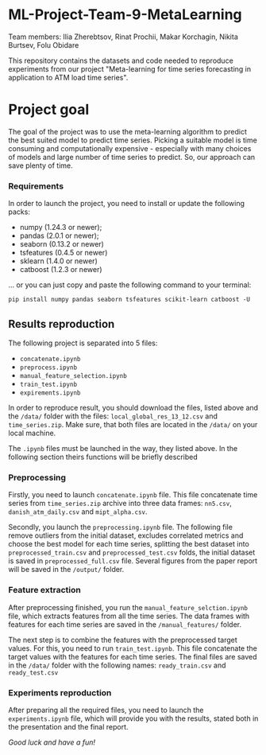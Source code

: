 # ML-Project-Team-9-MetaLearning

Team members: Ilia Zherebtsov, Rinat Prochii, Makar Korchagin, Nikita Burtsev, Folu Obidare

This repository contains the datasets and code needed to reproduce experiments from our project "Meta-learning for time series forecasting in application to ATM load time series".

# Project goal

The goal of the project was to use the meta-learning algorithm to predict the best suited model to predict time series. Picking a suitable model is time consuming and computationally expensive - especially with many choices of models and large number of time series to predict. So, our approach can save plenty of time.

### Requirements
In order to launch the project, you need to install or update the following packs:
- numpy (1.24.3 or newer);
- pandas (2.0.1 or newer);
- seaborn (0.13.2 or newer)
- tsfeatures (0.4.5 or newer)
- sklearn (1.4.0 or newer)
- catboost (1.2.3 or newer)

... or you can just copy and paste the following command to your terminal:
```
pip install numpy pandas seaborn tsfeatures scikit-learn catboost -U
```
## Results reproduction

The following project is separated into 5 files:
- `concatenate.ipynb`
- `preprocess.ipynb`
- `manual_feature_selection.ipynb`
- `train_test.ipynb`
- `expirements.ipynb`

In order to reproduce result, you should download the files, listed above and the `/data/` folder with the files: `local_global_res_13_12.csv` and `time_series.zip`. Make sure,  that both files are located in the `/data/` on your local machine.

The `.ipynb` files must be launched in the way, they listed above. In the following section theirs functions will be briefly described

### Preprocessing
Firstly, you need to launch `concatenate.ipynb` file. This file concatenate time series from `time_series.zip` archive into three data frames: `nn5.csv`, `danish_atm_daily.csv` and `mipt_alpha.csv`.

Secondly, you launch the  `preprocessing.ipynb` file. The following file remove outliers from the initial dataset, excludes correlated metrics and choose the best model for each time series, splitting the best dataset into `preprocessed_train.csv` and `preprocessed_test.csv` folds, the initial dataset is saved in `preprocessed_full.csv` file. 
Several figures from the paper report will be saved in the `/output/` folder.


### Feature extraction
After preprocessing finished, you run the `manual_feature_selction.ipynb` file, which extracts features from all the time series. The data frames with features for each time series are saved in the `/manual_features/` folder.

The next step is to combine the features with the preprocessed target values. For this, you need to run `train_test.ipynb`. This file concatenate the target values with the features for each time series. The final files are saved in the `/data/` folder with the following names: `ready_train.csv` and `ready_test.csv`

### Experiments reproduction
After preparing all the required files, you need to launch the `experiments.ipynb` file, which will provide you with the results, stated both in the presentation and the final report.

*Good luck and have a fun!*

